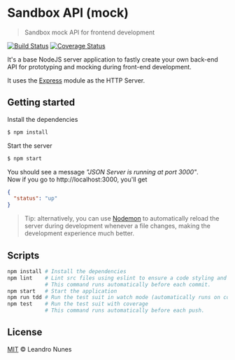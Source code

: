 # Sandbox API (mock)

> Sandbox mock API for frontend development

[![Build Status][ci-image]][ci-url]
[![Coverage Status][coverage-image]][coverage-url]

It's a base NodeJS server application to fastly create your own back-end API for prototyping and mocking during front-end development.

It uses the [Express](https://expressjs.com/) module as the HTTP Server.

## Getting started

Install the dependencies

```bash
$ npm install
```

Start the server

```bash
$ npm start
```

You should see a message _"JSON Server is running at port 3000"_.\
Now if you go to http://localhost:3000, you'll get

```json
{
  "status": "up"
}
```

> Tip: alternatively, you can use [Nodemon](https://www.npmjs.com/package/nodemon) to automatically reload the server during development whenever a file changes, making the development experience much better.

## Scripts

```bash
npm install # Install the dependencies
npm lint    # Lint src files using eslint to ensure a code styling and find code smells.
            # This command runs automatically before each commit.
npm start   # Start the application
npm run tdd # Run the test suit in watch mode (automatically runs on code change)
npm test    # Run the test suit with coverage
            # This command runs automatically before each push.
```

## License

[MIT](LICENSE) © Leandro Nunes

[ci-image]: https://travis-ci.org/lnfnunes/sandbox-api.svg?branch=master
[ci-url]: https://travis-ci.org/lnfnunes/sandbox-api
[coverage-image]: https://coveralls.io/repos/github/lnfnunes/sandbox-api/badge.svg?branch=master
[coverage-url]: https://coveralls.io/github/lnfnunes/sandbox-api?branch=master
